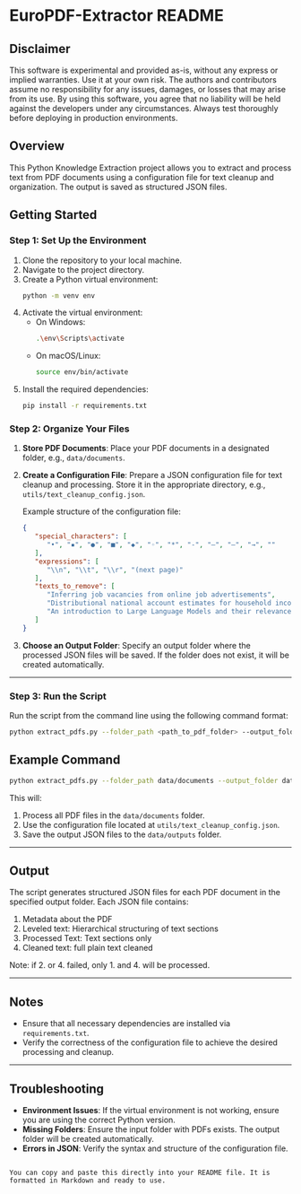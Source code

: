 # EuroPDF-Extractor README

## Disclaimer
This software is experimental and provided as-is, without any express or implied warranties. Use it at your own risk. The authors and contributors assume no responsibility for any issues, damages, or losses that may arise from its use. By using this software, you agree that no liability will be held against the developers under any circumstances. Always test thoroughly before deploying in production environments.

## Overview
This Python Knowledge Extraction project allows you to extract and process text from PDF documents using a configuration file for text cleanup and organization. The output is saved as structured JSON files.


## Getting Started

### Step 1: Set Up the Environment

1. Clone the repository to your local machine.
2. Navigate to the project directory.
3. Create a Python virtual environment:
   ```bash
   python -m venv env
   ```
4. Activate the virtual environment:
   - On Windows:
     ```bash
     .\env\Scripts\activate
     ```
   - On macOS/Linux:
     ```bash
     source env/bin/activate
     ```
5. Install the required dependencies:
   ```bash
   pip install -r requirements.txt
   ```

### Step 2: Organize Your Files
1. **Store PDF Documents**:
   Place your PDF documents in a designated folder, e.g., `data/documents`.

2. **Create a Configuration File**:
   Prepare a JSON configuration file for text cleanup and processing. Store it in the appropriate directory, e.g., `utils/text_cleanup_config.json`.

   Example structure of the configuration file:
   ```json
   {
      "special_characters": [
         "•", "▪", "●", "■", "◆", "◦", "*", "-", "–", "—", "→", "﻿"
      ],
      "expressions": [
         "\\n", "\\t", "\\r", "(next page)"
      ],
      "texts_to_remove": [
         "Inferring job vacancies from online job advertisements",
         "Distributional national account estimates for household income and consumption: methodological issues…",
         "An introduction to Large Language Models and their relevance for statistical offices"
      ]
   }
   ```

3. **Choose an Output Folder**:
   Specify an output folder where the processed JSON files will be saved. If the folder does not exist, it will be created automatically.

---

### Step 3: Run the Script
Run the script from the command line using the following command format:

```bash
python extract_pdfs.py --folder_path <path_to_pdf_folder> --output_folder <path_to_output_folder> --config_path <path_to_config_file>
```

## Example Command
```bash
python extract_pdfs.py --folder_path data/documents --output_folder data/outputs --config_path utils/text_cleanup_config.json
```

This will:
1. Process all PDF files in the `data/documents` folder.
2. Use the configuration file located at `utils/text_cleanup_config.json`.
3. Save the output JSON files to the `data/outputs` folder.

---

## Output
The script generates structured JSON files for each PDF document in the specified output folder. Each JSON file contains:
1. Metadata about the PDF
2. Leveled text: Hierarchical structuring of text sections
3. Processed Text: Text sections only
4. Cleaned text: full plain text cleaned

Note: if 2. or 4. failed, only 1. and 4. will be processed.

---

## Notes
- Ensure that all necessary dependencies are installed via `requirements.txt`.
- Verify the correctness of the configuration file to achieve the desired processing and cleanup.

---

## Troubleshooting
- **Environment Issues**: If the virtual environment is not working, ensure you are using the correct Python version.
- **Missing Folders**: Ensure the input folder with PDFs exists. The output folder will be created automatically.
- **Errors in JSON**: Verify the syntax and structure of the configuration file.
```

You can copy and paste this directly into your README file. It is formatted in Markdown and ready to use.
